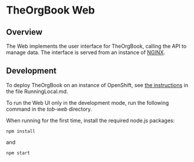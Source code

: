 # TheOrgBook Web

## Overview

The Web implements the user interface for TheOrgBook, calling the API to manage data. The interface is served from an instance of [NGINX](https://www.nginx.com/).

## Development

To deploy TheOrgBook on an instance of OpenShift, see [the instructions](../RunningLocal.md) in the file RunningLocal.md.

To run the Web UI only in the development mode, run the following command in the *tob-web* directory.

When running for the first time, install the required node.js packages:

``` 
npm install
``` 

and

``` 
npm start
``` 